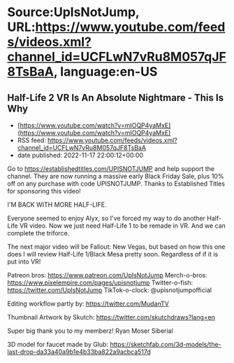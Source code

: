 # Source:UpIsNotJump, URL:https://www.youtube.com/feeds/videos.xml?channel_id=UCFLwN7vRu8M057qJF8TsBaA, language:en-US

## Half-Life 2 VR Is An Absolute Nightmare - This Is Why
 - [https://www.youtube.com/watch?v=mIOQP4yaMxE](https://www.youtube.com/watch?v=mIOQP4yaMxE)
 - RSS feed: https://www.youtube.com/feeds/videos.xml?channel_id=UCFLwN7vRu8M057qJF8TsBaA
 - date published: 2022-11-17 22:00:12+00:00

Go to https://establishedtitles.com/UPISNOTJUMP and help support the channel. They are now running a massive early Black Friday Sale, plus 10% off on any purchase with code UPISNOTJUMP. 
Thanks to Established Titles for sponsoring this video!

I'M BACK WITH MORE HALF-LIFE. 

Everyone seemed to enjoy Alyx, so I've forced my way to do another Half-Life VR video. Now we just need Half-Life 1 to be remade in VR. And we can complete the triforce. 

The next major video will be Fallout: New Vegas, but based on how this one does I will review Half-Life 1/Black Mesa pretty soon. Regardless of if it is put into VR!

Patreon bros: https://www.patreon.com/UpIsNotJump 
Merch-o-bros: https://www.pixelempire.com/pages/upisnotjump 
Twitter-o-fish: https://twitter.com/UpIsNotJump 
TikTok-o-clock: @upisnotjumpofficial 

Editing workflow partly by: https://twitter.com/MudanTV

Thumbnail Artwork by Skutch: https://twitter.com/skutchdraws?lang=en 

Super big thank you to my memberz! 
Ryan Moser 
Siberial 

3D model for faucet made by Glub: https://sketchfab.com/3d-models/the-last-drop-da33a40a9b1e4b33ba822a9acbca517d

